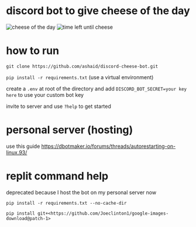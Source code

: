 # discord bot to give cheese of the day

![cheese of the day](https://user-images.githubusercontent.com/65536687/146851991-02fbb492-fa1d-45be-a01d-76f6b92891bb.png)
![time left until cheese](https://user-images.githubusercontent.com/65536687/146852222-194e8cb6-e270-4b76-8591-fddc4f931f47.png)

# how to run

`git clone https://github.com/ashaid/discord-cheese-bot.git`

`pip install -r requirements.txt` (use a virtual environment)

create a `.env` at root of the directory and add `DISCORD_BOT_SECRET=your key here` to use your custom bot key

invite to server and use `?help` to get started

# personal server (hosting)

use this guide
https://dbotmaker.io/forums/threads/autorestarting-on-linux.93/

# replit command help

deprecated because I host the bot on my personal server now

`pip install -r requirements.txt --no-cache-dir`

`pip install git+<https://github.com/Joeclinton1/google-images-download@patch-1>`

